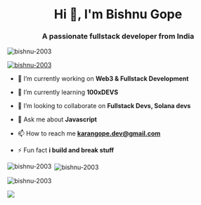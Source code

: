 
<h1 align="center">Hi 👋, I'm Bishnu Gope</h1>
<h3 align="center">A passionate fullstack developer from India</h3>

<p align="left"> <img src="https://komarev.com/ghpvc/?username=bishnu-2003&label=Profile%20views&color=0e75b6&style=flat" alt="bishnu-2003" /> </p>

<p align="left"> <a href="https://github.com/ryo-ma/github-profile-trophy"><img src="https://github-profile-trophy.vercel.app/?username=bishnu-2003" alt="bishnu-2003" /></a> </p>

- 🔭 I’m currently working on **Web3 & Fullstack Development**

- 🌱 I’m currently learning **100xDEVS**

- 👯 I’m looking to collaborate on **Fullstack Devs, Solana devs**

- 💬 Ask me about **Javascript**

- 📫 How to reach me **karangope.dev@gmail.com**

- ⚡ Fun fact **i build and break stuff**



<p><img align="left" src="https://github-readme-stats.vercel.app/api/top-langs?username=bishnu-2003&show_icons=true&locale=en&layout=compact" alt="bishnu-2003" /></p>

<p>&nbsp;<img align="center" src="https://github-readme-stats.vercel.app/api?username=bishnu-2003&show_icons=true&locale=en" alt="bishnu-2003" /></p>

<p><img align="center" src="https://github-readme-streak-stats.herokuapp.com/?user=bishnu-2003&" alt="bishnu-2003" /></p>

![](https://leetcard.jacoblin.cool/bishnu-2003?ext=heatmap)

